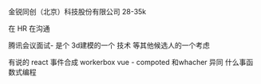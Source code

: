 金锐同创（北京）科技股份有限公司   28-35k

在 HR 在沟通

腾讯会议面试- 是个 3d建模的一个 技术 等其他候选人的一个考虑

有说的 react 事件合成
workerbox
vue - compoted 和whacher 异同
什么事函数式编程

